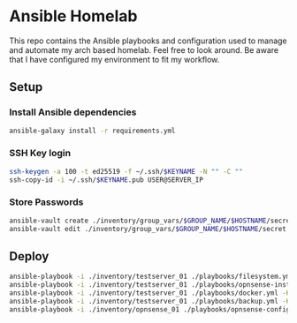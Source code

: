 # Ansible Homelab

This repo contains the Ansible playbooks and configuration used to manage and automate my arch based homelab. Feel free to look around. Be aware that I have configured my environment to fit my workflow.

## Setup

### Install Ansible dependencies

```bash
ansible-galaxy install -r requirements.yml
```

### SSH Key login

```bash
ssh-keygen -a 100 -t ed25519 -f ~/.ssh/$KEYNAME -N "" -C ""
ssh-copy-id -i ~/.ssh/$KEYNAME.pub USER@SERVER_IP
```

### Store Passwords

```bash
ansible-vault create ./inventory/group_vars/$GROUP_NAME/$HOSTNAME/secret.yml
ansible-vault edit ./inventory/group_vars/$GROUP_NAME/$HOSTNAME/secret.yml
```

## Deploy

```bash
ansible-playbook -i ./inventory/testserver_01 ./playbooks/filesystem.yml -K --ask-vault-password
ansible-playbook -i ./inventory/testserver_01 ./playbooks/opnsense-install.yml -K --ask-vault-password
ansible-playbook -i ./inventory/testserver_01 ./playbooks/docker.yml -K --ask-vault-password
ansible-playbook -i ./inventory/testserver_01 ./playbooks/backup.yml -K --ask-vault-password
ansible-playbook -i ./inventory/opnsense_01 ./playbooks/opnsense-configure.yml
```
